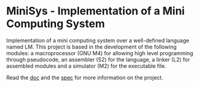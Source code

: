 # MiniSys - Implementation of a Mini Computing System

Implementation of a mini computing system over a well-defined language named LM. This project is based in the development of the following modules: a macroprocessor (GNU M4) for allowing high level programming through pseudocode, an assembler (S2) for the language, a linker (L2) for assembled modules and a simulator (M2) for the executable file.

Read the [doc](doc/doc.pdf) and the [spec](doc/spec.pdf) for more information on the project.


